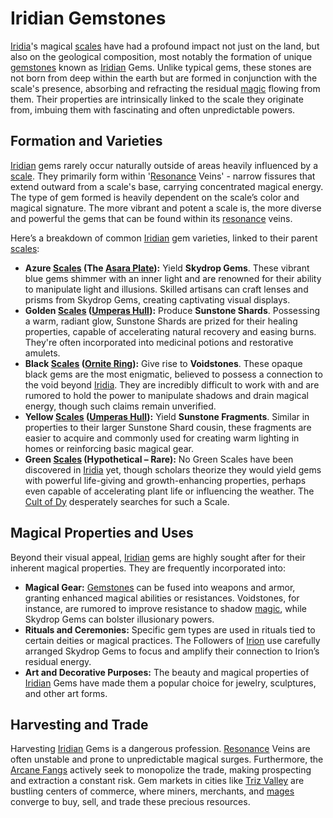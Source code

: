 # Iridian Gemstones

[Iridia](/geography/world/iridia.md)'s magical [scales](/geography/landmark/scale.md) have had a profound impact not just on the land, but also on the geological composition, most notably the formation of unique [gemstones](/raw/20250504/gem/gemstones.md) known as [Iridian](/being/species/iridian.md) Gems. Unlike typical gems, these stones are not born from deep within the earth but are formed in conjunction with the scale's presence, absorbing and refracting the residual [magic](/structure/mechanic/magic.md) flowing from them. Their properties are intrinsically linked to the scale they originate from, imbuing them with fascinating and often unpredictable powers.

## Formation and Varieties

[Iridian](/being/species/iridian.md) gems rarely occur naturally outside of areas heavily influenced by a [scale](/geography/landmark/scale.md). They primarily form within '[Resonance](/raw/20250501/resonance/resonance.md) Veins' - narrow fissures that extend outward from a scale's base, carrying concentrated magical energy. The type of gem formed is heavily dependent on the scale’s color and magical signature. The more vibrant and potent a scale is, the more diverse and powerful the gems that can be found within its [resonance](/raw/20250504/cataclysm/resonance.md) veins.

Here’s a breakdown of common [Iridian](/being/species/iridian.md) gem varieties, linked to their parent [scales](/geography/landmark/scale.md):

*   **Azure [Scales](/geography/landmark/scale.md) (The [Asara Plate](/geography/scale/asara-plate.md)):** Yield **Skydrop Gems**. These vibrant blue gems shimmer with an inner light and are renowned for their ability to manipulate light and illusions. Skilled artisans can craft lenses and prisms from Skydrop Gems, creating captivating visual displays.
*   **Golden [Scales](/geography/landmark/scale.md) ([Umperas Hull](/geography/scale/umperas-hull.md)):** Produce **Sunstone Shards**. Possessing a warm, radiant glow, Sunstone Shards are prized for their healing properties, capable of accelerating natural recovery and easing burns. They're often incorporated into medicinal potions and restorative amulets.
*   **Black [Scales](/geography/landmark/scale.md) ([Ornite Ring](/geography/scale/ornite-ring.md)):** Give rise to **Voidstones**. These opaque black gems are the most enigmatic, believed to possess a connection to the void beyond [Iridia](/geography/world/iridia.md). They are incredibly difficult to work with and are rumored to hold the power to manipulate shadows and drain magical energy, though such claims remain unverified.
*   **Yellow [Scales](/geography/landmark/scale.md) ([Umperas Hull](/geography/scale/umperas-hull.md)):** Yield **Sunstone Fragments**. Similar in properties to their larger Sunstone Shard cousin, these fragments are easier to acquire and commonly used for creating warm lighting in homes or reinforcing basic magical gear.
*   **Green [Scales](/geography/landmark/scale.md) (Hypothetical – Rare):** No Green Scales have been discovered in [Iridia](/geography/world/iridia.md) yet, though scholars theorize they would yield gems with powerful life-giving and growth-enhancing properties, perhaps even capable of accelerating plant life or influencing the weather. The [Cult of Dy](/structure/society/factions/cult-of-dy.md) desperately searches for such a Scale.

## Magical Properties and Uses

Beyond their visual appeal, [Iridian](/being/species/iridian.md) gems are highly sought after for their inherent magical properties. They are frequently incorporated into:

*   **Magical Gear:** [Gemstones](/raw/20250504/gem/gemstones.md) can be fused into weapons and armor, granting enhanced magical abilities or resistances. Voidstones, for instance, are rumored to improve resistance to shadow [magic](/structure/mechanic/magic.md), while Skydrop Gems can bolster illusionary powers.
*   **Rituals and Ceremonies:** Specific gem types are used in rituals tied to certain deities or magical practices. The Followers of [Irion](/being/deity/irion.md) use carefully arranged Skydrop Gems to focus and amplify their connection to Irion’s residual energy.
*   **Art and Decorative Purposes:** The beauty and magical properties of [Iridian](/being/species/iridian.md) Gems have made them a popular choice for jewelry, sculptures, and other art forms.

## Harvesting and Trade

Harvesting [Iridian](/being/species/iridian.md) Gems is a dangerous profession. [Resonance](/raw/20250501/resonance/resonance.md) Veins are often unstable and prone to unpredictable magical surges. Furthermore, the [Arcane Fangs](/structure/society/factions/arcane-fangs.md) actively seek to monopolize the trade, making prospecting and extraction a constant risk. Gem markets in cities like [Triz Valley](/geography/settlement/city/triz-valley.md) are bustling centers of commerce, where miners, merchants, and [mages](/raw/20250504/mage/mages.md) converge to buy, sell, and trade these precious resources.
